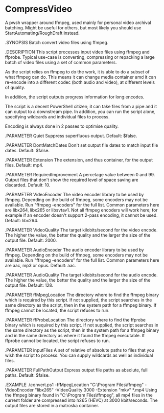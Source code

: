 # CompressVideo
A pwsh wrapper around ffmpeg, used mainly for personal video archival batching. Might be useful for others, but most likely you should use StartAutomating/RoughDraft instead.

.SYNOPSIS
Batch convert video files using ffmpeg.

.DESCRIPTION
This script processes input video files using ffmpeg and ffprobe. Typical use-case is converting, compressing or repacking a large batch of video files using a set of common parameters.

As the script relies on ffmpeg to do the work, it is able to do a subset of what ffmpeg can do. This means it can change media container amd it can re-encode into a different codec (both audio and video), at different levels of quality.

In addition, the script outputs progress information for long encodes. 

The script is a decent PowerShell citizen; it can take files from a pipe and it can output to a downstream pipe. In addition, you can run the script alone, specifying wildcards and individual files to process.

Encoding is always done in 2 passes to optimise quality.

.PARAMETER Quiet
Suppress superfluous output. Default: $false.

.PARAMETER DontMatchDates
Don't set output file dates to match input file dates. Default: $false.

.PARAMETER Extension
The extension, and thus container, for the output files. Default: mp4.

.PARAMETER RequiredImprovement
A percetage value between 0 and 99. Output files that don't show the required level of space saving are discarded. Default: 10.

.PARAMETER VideoEncoder
The video encoder library to be used by ffmpeg. Depending on the build of ffmpeg, some encoders may not be available. Run "ffmpeg -encoders" for the full list.
Common parameters here are libx264, libx265 or libsvtav1. Not all ffmpeg encoders will work here; for example if an encoder doesn't support 2-pass encoding, it cannot be used. Default: libx264.

.PARAMETER VideoQuality
The target kilobits/second for the video encode. The higher the value, the better the quality and the larger the size of the output file. Default: 2000.

.PARAMETER AudioEncoder
The audio encoder library to be used by ffmpeg. Depending on the build of ffmpeg, some encoders may not be available. Run "ffmpeg -encoders" for the full list.
Common parameters here are aac, mp3 or opus. Default: aac.

.PARAMETER AudioQuality
The target kilobits/second for the audio encode. The higher the value, the better the quality and the larger the size of the output file. Default: 128.

.PARAMETER ffMpegLocation
The directory where to find the ffmpeg binary which is required by this script. If not supplied, the script searches in the same directory as the script, then in the system path for a ffmpeg binary. If ffmpeg cannot be located, the script refuses to run.

.PARAMETER ffProbeLocation
The directory where to find the ffprobe binary which is required by this script. If not supplied, the script searches in the same directory as the script, then in the system path for a ffmpeg binary and in the same directory as where it found the ffmpeg executable. If ffprobe cannot be located, the script refuses to run.

.PARAMETER inputFiles
A set of relative of absolute paths to files that you wish the script to process.
You can supply wildcards as well as individual files.

.PARAMETER FullPathOutput
Express output file paths as absolute, full paths. Default: $false.

.EXAMPLE
.\convert.ps1 -ffMpegLocation "C:\Program Files\ffmpeg\" -VideoEncoder "libx265" -VideoQuality 3000 -Extension "mkv" *.mp4
Using the ffmpeg binary found in "C:\Program Files\ffmpeg", all mp4 files in the current folder are compressed into h265 (HEVC) at 3000 kbit/seconds. The output files are stored in a matroska container.
